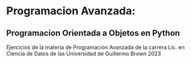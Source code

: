 # Programacion Avanzada: 
## Programacion Orientada a Objetos en Python
Ejercicios de la materia de Programacion Avanzada de la carrera Lic. en Ciencia de Datos de las Universidad de Guillermo Brown 2023
